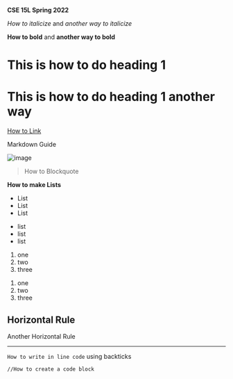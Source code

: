 **CSE 15L Spring 2022**

*How to italicize* and _another way to italicize_

**How to bold** and __another way to bold__

# This is how to do heading 1

This is how to do heading 1 another way
=======================================

[How to Link](https://commonmark.org/help/)

Markdown Guide

![image](https://polisci.ucsd.edu/_images/210115-Geisel-135DSC_7396-UCSanDiego-ErikJepsen_1.jpeg)

> How to Blockquote

**How to make Lists**

* List
* List
* List

- list
- list
- list

1. one
2. two
3. three

1) one
2) two
3) three

Horizontal Rule
---

Another Horizontal Rule
***


`How to write in line code` using backticks

```
//How to create a code block
```


